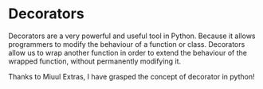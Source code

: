# Decorators
Decorators are a very powerful and useful tool in Python. Because it allows programmers to modify the behaviour of a function or class. Decorators allow us to wrap another function in order to extend the behaviour of the wrapped function, without permanently modifying it.

Thanks to Miuul Extras, I have grasped the concept of decorator in python!
